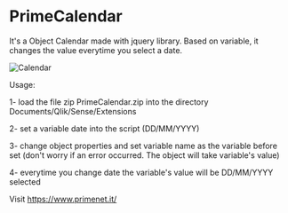 # PrimeCalendar

It's a Object Calendar made with jquery library. Based on variable, it changes the value everytime you select a date.

![Calendar](https://user-images.githubusercontent.com/61822809/75967312-e87b7b00-5ecb-11ea-99af-b2bec82a47e9.PNG)

Usage:

1- load the file zip PrimeCalendar.zip into the directory Documents/Qlik/Sense/Extensions

2- set a variable date into the script (DD/MM/YYYY)

3- change object properties and set variable name as the variable before set (don't worry if an error occurred. The object will take variable's value)

4- everytime you change date the variable's value will be DD/MM/YYYY selected

Visit https://www.primenet.it/
